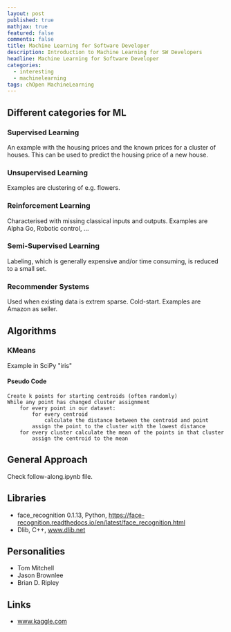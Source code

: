 ```yaml
---
layout: post
published: true
mathjax: true
featured: false
comments: false
title: Machine Learning for Software Developer
description: Introduction to Machine Learning for SW Developers
headline: Machine Learning for Software Developer
categories:
  - interesting
  - machinelearning
tags: chOpen MachineLearning
---
```

## Different categories for ML

### Supervised Learning
An example with the housing prices and the known prices for a cluster of houses. This can be used to predict the housing price of a new house.

### Unsupervised Learning
Examples are clustering of e.g. flowers.

### Reinforcement Learning
Characterised with missing classical inputs and outputs.
Examples are Alpha Go, Robotic control, ...

### Semi-Supervised Learning
Labeling, which is generally expensive and/or time consuming, is reduced to a small set.

### Recommender Systems
Used when existing data is extrem sparse. Cold-start.
Examples are Amazon as seller.


## Algorithms

### KMeans
Example in SciPy "iris"

#### Pseudo Code
```
Create k points for starting centroids (often randomly)
While any point has changed cluster assignment
	for every point in our dataset:
		for every centroid
			calculate the distance between the centroid and point
		assign the point to the cluster with the lowest distance
	for every cluster calculate the mean of the points in that cluster
		assign the centroid to the mean
```

## General Approach
Check follow-along.ipynb file.


## Libraries
- face_recognition 0.1.13, Python, https://face-recognition.readthedocs.io/en/latest/face_recognition.html
- Dlib, C++, www.dlib.net


## Personalities
- Tom Mitchell
- Jason Brownlee
- Brian D. Ripley


## Links
- www.kaggle.com